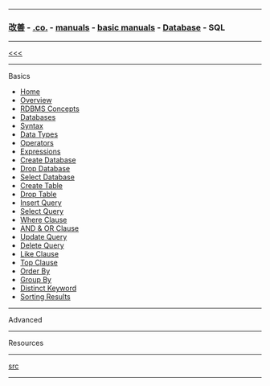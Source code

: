 
---

### [改善](https://github.com/ttltrk/0C/blob/master/README.MD) - [.co.](https://github.com/ttltrk/PRG/blob/master/CODING.MD) - [manuals](https://github.com/ttltrk/PRG/blob/master/MAN.MD) - [basic manuals](https://github.com/ttltrk/PRG/blob/master/MANUALS.MD) - [Database](https://github.com/ttltrk/DB/blob/master/DBM/DBM.MD) - SQL

---

[<<<](https://github.com/ttltrk/DB/blob/master/DBM/DBM.MD)

---

Basics

* <a href="https://github.com/ttltrk/DB/blob/master/SQL/DOC/BSqlM/01/HOME.MD">Home</a>
* <a href="https://github.com/ttltrk/DB/blob/master/SQL/DOC/BSqlM/02/OVERVIEW.MD">Overview</a>
* <a href="">RDBMS Concepts</a>
* <a href="">Databases</a>
* <a href="">Syntax</a>
* <a href="">Data Types</a>
* <a href="">Operators</a>
* <a href="">Expressions</a>
* <a href="">Create Database</a>
* <a href="">Drop Database</a>
* <a href="">Select Database</a>
* <a href="">Create Table</a>
* <a href="">Drop Table</a>
* <a href="">Insert Query</a>
* <a href="">Select Query</a>
* <a href="">Where Clause</a>
* <a href="">AND & OR Clause</a>
* <a href="">Update Query</a>
* <a href="">Delete Query</a>
* <a href="">Like Clause</a>
* <a href="">Top Clause</a>
* <a href="">Order By</a>
* <a href="">Group By</a>
* <a href="">Distinct Keyword</a>
* <a href="">Sorting Results</a>

---

Advanced

---

Resources

---

[src](https://www.tutorialspoint.com/sql/index.htm)

---
